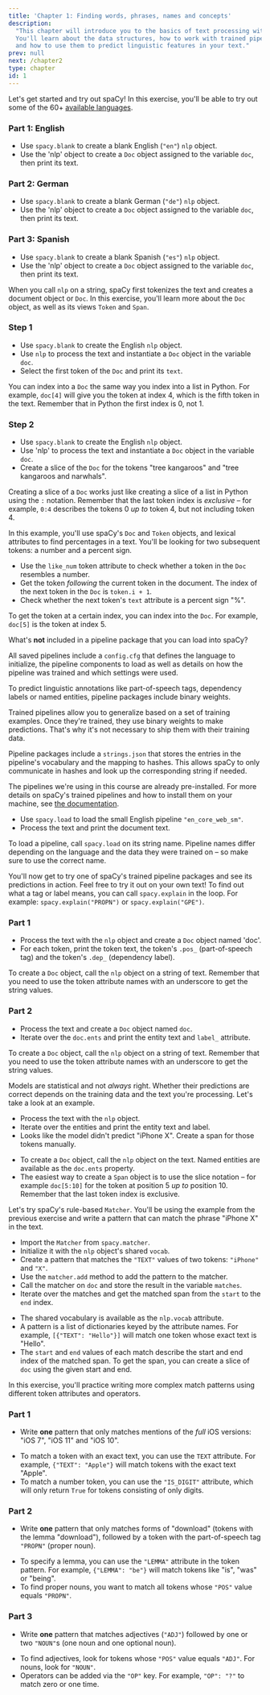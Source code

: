 ```yaml
---
title: 'Chapter 1: Finding words, phrases, names and concepts'
description:
  "This chapter will introduce you to the basics of text processing with spaCy.
  You'll learn about the data structures, how to work with trained pipelines,
  and how to use them to predict linguistic features in your text."
prev: null
next: /chapter2
type: chapter
id: 1
---
```


<exercise id="1" title="Introduction to spaCy" type="slides">

<slides source="chapter1_01_introduction-to-spacy" start="0:165" end="3:01">
</slides>

</exercise>

<exercise id="2" title="Getting Started">

Let's get started and try out spaCy! In this exercise, you'll be able to try out
some of the 60+ [available languages](https://spacy.io/usage/models#languages).

### Part 1: English

- Use `spacy.blank` to create a blank English (`"en"`) `nlp` object.
- Use the 'nlp' object to create a `Doc` object assigned to the variable `doc`, then print its text.

<codeblock id="01_02_01"></codeblock>

### Part 2: German

- Use `spacy.blank` to create a blank German (`"de"`) `nlp` object.
- Use the 'nlp' object to create a `Doc` object assigned to the variable `doc`, then print its text.

<codeblock id="01_02_02"></codeblock>

### Part 3: Spanish

- Use `spacy.blank` to create a blank Spanish (`"es"`) `nlp` object.
- Use the 'nlp' object to create a `Doc` object assigned to the variable `doc`, then print its text.

<codeblock id="01_02_03"></codeblock>

</exercise>

<exercise id="3" title="Documents, spans and tokens">

When you call `nlp` on a string, spaCy first tokenizes the text and creates a
document object or `Doc`. In this exercise, you'll learn more about the `Doc` object, as well as
its views `Token` and `Span`.

### Step 1

- Use `spacy.blank` to create the English `nlp` object.
- Use `nlp` to process the text and instantiate a `Doc` object in the variable `doc`.
- Select the first token of the `Doc` and print its `text`.

<codeblock id="01_03_01">

You can index into a `Doc` the same way you index into a list in Python. For
example, `doc[4]` will give you the token at index 4, which is the fifth token
in the text. Remember that in Python the first index is 0, not 1.

</codeblock>

### Step 2

- Use `spacy.blank` to create the English `nlp` object.
- Use 'nlp' to process the text and instantiate a `Doc` object in the variable `doc`.
- Create a slice of the `Doc` for the tokens "tree kangaroos" and "tree
  kangaroos and narwhals".

<codeblock id="01_03_02">

Creating a slice of a `Doc` works just like creating a slice of a list in Python
using the `:` notation. Remember that the last token index is _exclusive_ – for
example, `0:4` describes the tokens 0 _up to_ token 4, but not including
token 4.

</codeblock>

</exercise>

<exercise id="4" title="Lexical attributes">

In this example, you'll use spaCy's `Doc` and `Token` objects, and lexical
attributes to find percentages in a text. You'll be looking for two subsequent
tokens: a number and a percent sign.

- Use the `like_num` token attribute to check whether a token in the `Doc`
  resembles a number.
- Get the token _following_ the current token in the document. The index of the
  next token in the `Doc` is `token.i + 1`.
- Check whether the next token's `text` attribute is a percent sign "%".

<codeblock id="01_04">

To get the token at a certain index, you can index into the `Doc`. For example,
`doc[5]` is the token at index 5.

</codeblock>

</exercise>

<exercise id="5" title="Trained pipelines" type="slides">

<slides source="chapter1_02_statistical-models" start="3:12" end="7:01">
</slides>

</exercise>

<exercise id="6" title="Pipeline packages" type="choice">

What's **not** included in a pipeline package that you can load into spaCy?

<choice>
<opt text="A config file describing how to create the pipeline.">

All saved pipelines include a `config.cfg` that defines the language to
initialize, the pipeline components to load as well as details on how the
pipeline was trained and which settings were used.

</opt>
<opt text="Binary weights to make statistical predictions.">

To predict linguistic annotations like part-of-speech tags, dependency labels or
named entities, pipeline packages include binary weights.

</opt>
<opt correct="true" text="The labelled data that the pipeline was trained on.">

Trained pipelines allow you to generalize based on a set of training examples.
Once they're trained, they use binary weights to make predictions. That's why
it's not necessary to ship them with their training data.

</opt>
<opt text="Strings of the pipeline's vocabulary and their hashes.">

Pipeline packages include a `strings.json` that stores the entries in the
pipeline's vocabulary and the mapping to hashes. This allows spaCy to only
communicate in hashes and look up the corresponding string if needed.

</opt>
</choice>

</exercise>

<exercise id="7" title="Loading pipelines">

The pipelines we're using in this course are already pre-installed. For more
details on spaCy's trained pipelines and how to install them on your machine,
see [the documentation](https://spacy.io/usage/models).

- Use `spacy.load` to load the small English pipeline `"en_core_web_sm"`.
- Process the text and print the document text.

<codeblock id="01_07">

To load a pipeline, call `spacy.load` on its string name. Pipeline names differ
depending on the language and the data they were trained on – so make sure to
use the correct name.

</codeblock>

</exercise>

<exercise id="8" title="Predicting linguistic annotations">

You'll now get to try one of spaCy's trained pipeline packages and see its
predictions in action. Feel free to try it out on your own text! To find out
what a tag or label means, you can call `spacy.explain` in the loop. For
example: `spacy.explain("PROPN")` or `spacy.explain("GPE")`.

### Part 1

- Process the text with the `nlp` object and create a `Doc` object named 'doc'.
- For each token, print the token text, the token's `.pos_` (part-of-speech tag)
  and the token's `.dep_` (dependency label).

<codeblock id="01_08_01">

To create a `Doc` object, call the `nlp` object on a string of text. Remember that you
need to use the token attribute names with an underscore to get the string
values.

</codeblock>

### Part 2

- Process the text and create a `Doc` object named `doc`.
- Iterate over the `doc.ents` and print the entity text and `label_` attribute.

<codeblock id="01_08_02">

To create a `Doc` object, call the `nlp` object on a string of text. Remember that you
need to use the token attribute names with an underscore to get the string
values.

</codeblock>

</exercise>

<exercise id="9" title="Predicting named entities in context">

Models are statistical and not _always_ right. Whether their predictions are
correct depends on the training data and the text you're processing. Let's take
a look at an example.

- Process the text with the `nlp` object.
- Iterate over the entities and print the entity text and label.
- Looks like the model didn't predict "iPhone X". Create a span for those tokens
  manually.

<codeblock id="01_09">

- To create a `Doc` object, call the `nlp` object on the text. Named entities are
  available as the `doc.ents` property.
- The easiest way to create a `Span` object is to use the slice notation – for
  example `doc[5:10]` for the token at position 5 _up to_ position 10. Remember
  that the last token index is exclusive.

</codeblock>

</exercise>

<exercise id="10" title="Rule-based matching" type="slides">

<slides source="chapter1_03_rule-based-matching" start="7:118" end="10:55">
</slides>

</exercise>

<exercise id="11" title="Using the Matcher">

Let's try spaCy's rule-based `Matcher`. You'll be using the example from the
previous exercise and write a pattern that can match the phrase "iPhone X" in
the text.

- Import the `Matcher` from `spacy.matcher`.
- Initialize it with the `nlp` object's shared `vocab`.
- Create a pattern that matches the `"TEXT"` values of two tokens: `"iPhone"`
  and `"X"`.
- Use the `matcher.add` method to add the pattern to the matcher.
- Call the matcher on `doc` and store the result in the variable `matches`.
- Iterate over the matches and get the matched span from the `start` to the
  `end` index.

<codeblock id="01_11">

- The shared vocabulary is available as the `nlp.vocab` attribute.
- A pattern is a list of dictionaries keyed by the attribute names. For example,
  `[{"TEXT": "Hello"}]` will match one token whose exact text is "Hello".
- The `start` and `end` values of each match describe the start and end index of
  the matched span. To get the span, you can create a slice of `doc` using
  the given start and end.

</codeblock>

</exercise>

<exercise id="12" title="Writing match patterns">

In this exercise, you'll practice writing more complex match patterns using
different token attributes and operators.

### Part 1

- Write **one** pattern that only matches mentions of the _full_ iOS versions:
  "iOS 7", "iOS 11" and "iOS 10".

<codeblock id="01_12_01">

- To match a token with an exact text, you can use the `TEXT` attribute. For
  example, `{"TEXT": "Apple"}` will match tokens with the exact text "Apple".
- To match a number token, you can use the `"IS_DIGIT"` attribute, which will
  only return `True` for tokens consisting of only digits.

</codeblock>

### Part 2

- Write **one** pattern that only matches forms of "download" (tokens with the
  lemma "download"), followed by a token with the part-of-speech tag `"PROPN"`
  (proper noun).

<codeblock id="01_12_02">

- To specify a lemma, you can use the `"LEMMA"` attribute in the token pattern.
  For example, `{"LEMMA": "be"}` will match tokens like "is", "was" or "being".
- To find proper nouns, you want to match all tokens whose `"POS"` value equals
  `"PROPN"`.

</codeblock>

### Part 3

- Write **one** pattern that matches adjectives (`"ADJ"`) followed by one or two
  `"NOUN"`s (one noun and one optional noun).

<codeblock id="01_12_03">

- To find adjectives, look for tokens whose `"POS"` value equals `"ADJ"`. For
  nouns, look for `"NOUN"`.
- Operators can be added via the `"OP"` key. For example, `"OP": "?"` to match
  zero or one time.

</codeblock>

</exercise>
